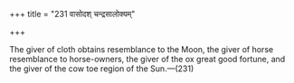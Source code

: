 +++
title = "231 वासोदश् चन्द्रसालोक्यम्"

+++

The giver of cloth obtains resemblance to the Moon, the giver of horse resemblance to horse-owners, the giver of the ox great good fortune, and the giver of the cow toe region of the Sun.—(231) 